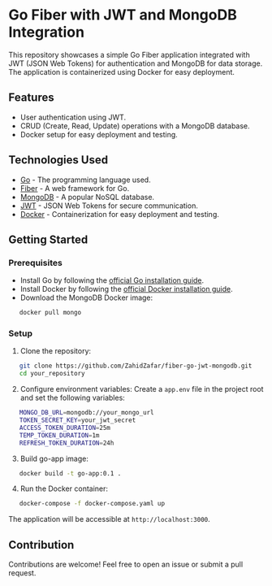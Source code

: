 # Go Fiber with JWT and MongoDB Integration

This repository showcases a simple Go Fiber application integrated with JWT (JSON Web Tokens) for authentication and MongoDB for data storage. The application is containerized using Docker for easy deployment.

## Features

- User authentication using JWT.
- CRUD (Create, Read, Update) operations with a MongoDB database.
- Docker setup for easy deployment and testing.

## Technologies Used

- [Go](https://golang.org/) - The programming language used.
- [Fiber](https://github.com/gofiber/fiber) - A web framework for Go.
- [MongoDB](https://www.mongodb.com/) - A popular NoSQL database.
- [JWT](https://jwt.io/) - JSON Web Tokens for secure communication.
- [Docker](https://www.docker.com/) - Containerization for easy deployment and testing.

## Getting Started

### Prerequisites

- Install Go by following the [official Go installation guide](https://golang.org/doc/install).
- Install Docker by following the [official Docker installation guide](https://docs.docker.com/get-docker/).
- Download the MongoDB Docker image:  

```bash
   docker pull mongo
```

### Setup

1. Clone the repository:

```bash
   git clone https://github.com/ZahidZafar/fiber-go-jwt-mongodb.git
   cd your_repository
```

2. Configure environment variables:
   Create a `app.env` file in the project root and set the following variables:

```bash
   MONGO_DB_URL=mongodb://your_mongo_url
   TOKEN_SECRET_KEY=your_jwt_secret
   ACCESS_TOKEN_DURATION=25m
   TEMP_TOKEN_DURATION=1m
   REFRESH_TOKEN_DURATION=24h
```

3. Build go-app image:

```bash
   docker build -t go-app:0.1 .
```

4. Run the Docker container:

```bash
   docker-compose -f docker-compose.yaml up
```

The application will be accessible at `http://localhost:3000`.

## Contribution

Contributions are welcome! Feel free to open an issue or submit a pull request.
